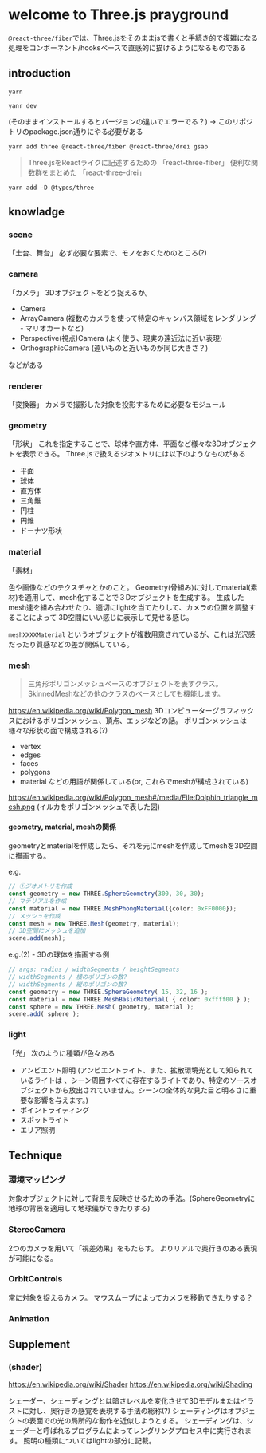 # welcome to Three.js prayground
`@react-three/fiber`では、Three.jsをそのままjsで書くと手続き的で複雑になる処理をコンポーネント/hooksベースで直感的に描けるようになるものである

## introduction

```
yarn
```

```
yanr dev
```

(そのままインストールするとバージョンの違いでエラーでる？)
→ このリポジトリのpackage.json通りにやる必要がある
```
yarn add three @react-three/fiber @react-three/drei gsap
```

> Three.jsをReactライクに記述するための 「react-three-fiber」 
> 便利な関数群をまとめた 「react-three-drei」

```
yarn add -D @types/three
```

## knowladge

### scene
「土台、舞台」
必ず必要な要素で、モノをおくためのところ(?)

### camera
「カメラ」
3Dオブジェクトをどう捉えるか。

- Camera
- ArrayCamera
(複数のカメラを使って特定のキャンバス領域をレンダリング - マリオカートなど)
- Perspective(視点)Camera
(よく使う、現実の遠近法に近い表現)
- OrthographicCamera
(遠いものと近いものが同じ大きさ？)

などがある

### renderer
「変換器」
カメラで撮影した対象を投影するために必要なモジュール

### geometry
「形状」
これを指定することで、球体や直方体、平面など様々な3Dオブジェクトを表示できる。
Three.jsで扱えるジオメトリには以下のようなものがある
- 平面
- 球体
- 直方体
- 三角錐
- 円柱
- 円錐
- ドーナツ形状

### material
「素材」

色や画像などのテクスチャとかのこと。
Geometry(骨組み)に対してmaterial(素材)を適用して、mesh化することで３Dオブジェクトを生成する。
生成したmesh達を組み合わせたり、適切にlightを当てたりして、カメラの位置を調整することによって
3D空間にいい感じに表示して見せる感じ。

`meshXXXXMaterial` というオブジェクトが複数用意されているが、これは光沢感だったり質感などの差が関係している。

### mesh
> 三角形ポリゴンメッシュベースのオブジェクトを表すクラス。SkinnedMeshなどの他のクラスのベースとしても機能します。

https://en.wikipedia.org/wiki/Polygon_mesh
3Dコンピューターグラフィックスにおけるポリゴンメッシュ、頂点、エッジなどの話。
ポリゴンメッシュは様々な形状の面で構成される(?)

- vertex
- edges
- faces
- polygons
- material
などの用語が関係している(or, これらでmeshが構成されている)

https://en.wikipedia.org/wiki/Polygon_mesh#/media/File:Dolphin_triangle_mesh.png
(イルカをポリゴンメッシュで表した図)

#### geometry, material, meshの関係

geometryとmaterialを作成したら、それを元にmeshを作成してmeshを3D空間に描画する。

e.g.
```ts
// ①ジオメトリを作成
const geometry = new THREE.SphereGeometry(300, 30, 30);
// マテリアルを作成
const material = new THREE.MeshPhongMaterial({color: 0xFF0000});
// メッシュを作成
const mesh = new THREE.Mesh(geometry, material);
// 3D空間にメッシュを追加
scene.add(mesh);
```

e.g.(2) - 3Dの球体を描画する例
```ts
// args: radius / widthSegments / heightSegments
// widthSegments / 横のポリゴンの数? 
// widthSegments / 縦のポリゴンの数?
const geometry = new THREE.SphereGeometry( 15, 32, 16 );
const material = new THREE.MeshBasicMaterial( { color: 0xffff00 } );
const sphere = new THREE.Mesh( geometry, material );
scene.add( sphere );
```

### light
「光」
次のように種類が色々ある

- アンビエント照明
  (アンビエントライト、また、拡散環境光として知られているライトは 、シーン周囲すべてに存在するライトであり、特定のソースオブジェクトから放出されていません。シーンの全体的な見た目と明るさに重要な影響を与えます。)
- ポイントライティング
- スポットライト
- エリア照明
## Technique

### 環境マッピング
対象オブジェクトに対して背景を反映させるための手法。(SphereGeometryに地球の背景を適用して地球儀ができたりする)

### StereoCamera
2つのカメラを用いて「視差効果」をもたらす。
よりリアルで奥行きのある表現が可能になる。　

### OrbitControls
常に対象を捉えるカメラ。
マウスムーブによってカメラを移動できたりする？

### Animation

## Supplement

### (shader)
https://en.wikipedia.org/wiki/Shader
https://en.wikipedia.org/wiki/Shading

シェーダー、シェーディングとは暗さレベルを変化させて3Dモデルまたはイラストに対し、奥行きの感覚を表現する手法の総称(?)
シェーディングはオブジェクトの表面での光の局所的な動作を近似しようとする。
シェーディングは、シェーダーと呼ばれるプログラムによってレンダリングプロセス中に実行されます。
照明の種類についてはlightの部分に記載。